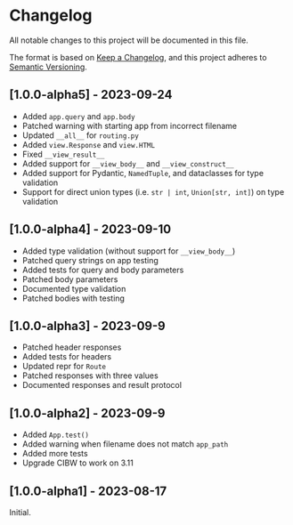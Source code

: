 # Changelog

All notable changes to this project will be documented in this file.

The format is based on [Keep a Changelog](https://keepachangelog.com/en/1.0.0/),
and this project adheres to [Semantic Versioning](https://semver.org/spec/v2.0.0.html).

## [1.0.0-alpha5] - 2023-09-24

- Added `app.query` and `app.body`
- Patched warning with starting app from incorrect filename
- Updated `__all__` for `routing.py`
- Added `view.Response` and `view.HTML`
- Fixed `__view_result__`
- Added support for `__view_body__` and `__view_construct__`
- Added support for Pydantic, `NamedTuple`, and dataclasses for type validation
- Support for direct union types (i.e. `str | int`, `Union[str, int]`) on type validation

## [1.0.0-alpha4] - 2023-09-10
- Added type validation (without support for `__view_body__`)
- Patched query strings on app testing
- Added tests for query and body parameters
- Patched body parameters
- Documented type validation
- Patched bodies with testing

## [1.0.0-alpha3] - 2023-09-9
- Patched header responses
- Added tests for headers
- Updated repr for `Route`
- Patched responses with three values
- Documented responses and result protocol

## [1.0.0-alpha2] - 2023-09-9

- Added `App.test()`
- Added warning when filename does not match `app_path`
- Added more tests
- Upgrade CIBW to work on 3.11

## [1.0.0-alpha1] - 2023-08-17

Initial.
